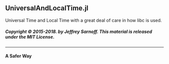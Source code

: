 ## UniversalAndLocalTime.jl

Universal Time and Local Time with a great deal of care in how libc is used.


##### Copyright &copy; 2015-2018. by Jeffrey Sarnoff.  This material is released under the MIT License.
-----

#### A Safer Way 
